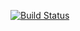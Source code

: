 [![Build Status](https://travis-ci.org/Querins/helloBackEnd.svg?branch=master)](https://travis-ci.org/Querins/helloBackEnd/builds/281231677)